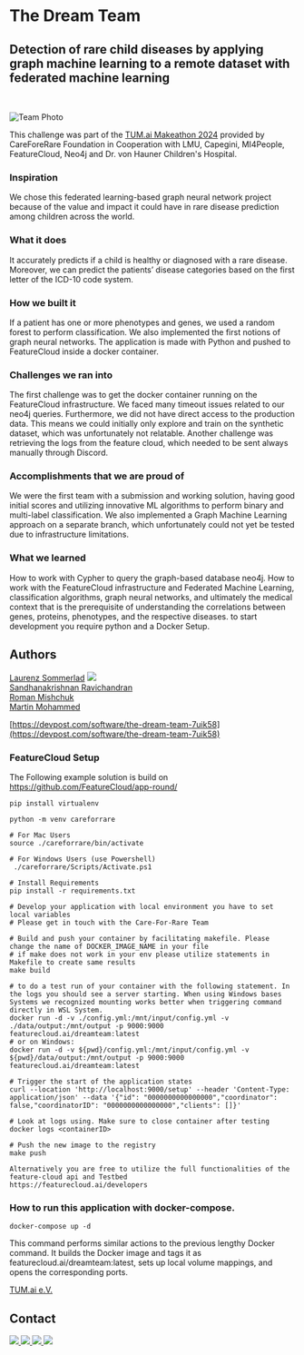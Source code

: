 # The Dream Team
## Detection of rare child diseases by applying graph machine learning to a remote dataset with federated machine learning
<br>

![Team Photo](https://github.com/LaurenzSommerlad/TUM.ai-Makeathon2024-Amigo-Challenge/assets/36761347/78b360be-0c70-4f10-91ef-2664a297fb40)


This challenge was part of the <a href="https://makeathon.tum-ai.com" target="_blank">TUM.ai Makeathon 2024</a> provided by CareForeRare Foundation in Cooperation with LMU, Capegini, MI4People, FeatureCloud, Neo4j and Dr. von Hauner Children's Hospital.

### Inspiration
We chose this federated learning-based graph neural network project because of the value and impact it could have in rare disease prediction among children across the world.

### What it does
It accurately predicts if a child is healthy or diagnosed with a rare disease. Moreover, we can predict the patients’ disease categories based on the first letter of the ICD-10 code system.

### How we built it
If a patient has one or more phenotypes and genes, we used a random forest to perform classification. We also implemented the first notions of graph neural networks. The application is made with Python and pushed to FeatureCloud inside a docker container.

### Challenges we ran into
The first challenge was to get the docker container running on the FeatureCloud infrastructure. We faced many timeout issues related to our neo4j queries. Furthermore, we did not have direct access to the production data. This means we could initially only explore and train on the synthetic dataset, which was unfortunately not relatable. Another challenge was retrieving the logs from the feature cloud, which needed to be sent always manually through Discord.

### Accomplishments that we are proud of
We were the first team with a submission and working solution, having good initial scores and utilizing innovative ML algorithms to perform binary and multi-label classification. We also implemented a Graph Machine Learning approach on a separate branch, which unfortunately could not yet be tested due to infrastructure limitations.

### What we learned
How to work with Cypher to query the graph-based database neo4j. How to work with the FeatureCloud infrastructure and Federated Machine Learning, classification algorithms, graph neural networks, and ultimately the medical context that is the prerequisite of understanding the correlations between genes, proteins, phenotypes, and the respective diseases.
to start development you require python and a Docker Setup.

## Authors
<a href="https://laurenzsommerlad.com" target="_blank" rel="me">Laurenz Sommerlad</a> <a href="https://www.linkedin.com/in/laurenzsommerlad/" target="_blank" rel="me"><img src="https://img.shields.io/badge/LinkedIn-0077B5?logo=linkedin&logoColor=white"/></a><br>
[Sandhanakrishnan Ravichandran](https://www.linkedin.com/in/sandhanakrishnanr/) <br>
[Roman Mishchuk](https://www.linkedin.com/in/roman-mishchuk-0ab260bb/) <br>
[Martin Mohammed](https://www.linkedin.com/in/martin-mohammed-30019a207/)

[https://devpost.com/software/the-dream-team-7uik58](https://devpost.com/software/the-dream-team-7uik58)

### FeatureCloud Setup
The Following example solution is build on https://github.com/FeatureCloud/app-round/

```
pip install virtualenv

python -m venv careforrare

# For Mac Users
source ./careforrare/bin/activate

# For Windows Users (use Powershell)
 ./careforrare/Scripts/Activate.ps1

# Install Requirements
pip install -r requirements.txt

# Develop your application with local environment you have to set local variables
# Please get in touch with the Care-For-Rare Team

# Build and push your container by facilitating makefile. Please change the name of DOCKER_IMAGE_NAME in your file
# if make does not work in your env please utilize statements in Makefile to create same results
make build

# to do a test run of your container with the following statement. In the logs you should see a server starting. When using Windows bases Systems we recognized mounting works better when triggering command directly in WSL System. 
docker run -d -v ./config.yml:/mnt/input/config.yml -v ./data/output:/mnt/output -p 9000:9000 featurecloud.ai/dreamteam:latest
# or on Windows:
docker run -d -v ${pwd}/config.yml:/mnt/input/config.yml -v ${pwd}/data/output:/mnt/output -p 9000:9000 featurecloud.ai/dreamteam:latest

# Trigger the start of the application states
curl --location 'http://localhost:9000/setup' --header 'Content-Type: application/json' --data '{"id": "0000000000000000","coordinator": false,"coordinatorID": "0000000000000000","clients": []}'

# Look at logs using. Make sure to close container after testing
docker logs <containerID>

# Push the new image to the registry
make push

Alternatively you are free to utilize the full functionalities of the feature-cloud api and Testbed
https://featurecloud.ai/developers

```

### How to run this application with docker-compose. 

```docker-compose up -d ```

This command performs similar actions to the previous lengthy Docker command. It builds the Docker image and tags it as featurecloud.ai/dreamteam:latest, sets up local volume mappings, and opens the corresponding ports.

<a href="https://www.tum-ai.com" target="_blank">TUM.ai e.V.</a>

## Contact ##
<a href="https://laurenzsommerlad.com" target="_blank" rel="me">
  <img src="https://img.shields.io/static/v1?label=Link&message=PersonalWebsite&color=blueviolet"/>
</a>
<a href="https://www.linkedin.com/in/laurenzsommerlad" target="_blank" rel="me">
  <img src="https://img.shields.io/static/v1?label=Link&message=LinkedIn&color=0062b1"/>
</a>
<a href="https://x.com/Lauros_World" target="_blank" rel="me">
  <img src="https://img.shields.io/static/v1?label=Link&message=X/ Twitter&color=blue"/>
</a>
<a href="mailto:laurenz.sommerlad@tum-ai.com" target="_blank" rel="me">
  <img src="https://img.shields.io/static/v1?label=Link&message=Email&color=green"/>
</a>
